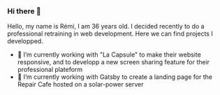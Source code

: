 ### Hi there 👋

Hello, my name is Rémi, I am 36 years old. I decided recently to do a professional retraining in web development. Here we can find projects I developped.


- 🔭 I’m currently working with "La Capsule" to make their website responsive, and to developp a new screen sharing feature for their professional plateform
- 🌱 I’m currently working with Gatsby to create a landing page for the Repair Cafe hosted on a solar-power server
